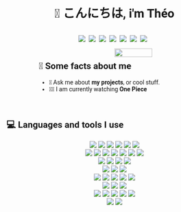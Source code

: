 <h1 style='font-family: "Roboto", sans-serif; display:flex;justify-content:center;'>👋 こんにちは, i'm Théo</h1>
<link rel="preconnect" href="https://fonts.googleapis.com">
<link rel="preconnect" href="https://fonts.gstatic.com" crossorigin>
<link href="https://fonts.googleapis.com/css2?family=Roboto&display=swap" rel="stylesheet">
<div style='padding:1em; display:flex;justify-content:center;'>
    <a href="https://theobiet.fr">
        <img src="https://img.shields.io/badge/Portfolio-%23000000.svg?style=for-the-badge&logo=firefox&logoColor=#FF7139" />
    </a>&nbsp;&nbsp;
    <a href="https://twitter.com/DavDav_js">
        <img src="https://img.shields.io/badge/Twitter-1DA1F2?style=for-the-badge&logo=twitter&logoColor=white" />
    </a>&nbsp;&nbsp;
    <a href="mailto:dev.theobiet@gmail.com">
        <img src="https://img.shields.io/badge/Gmail-D14836?style=for-the-badge&logo=gmail&logoColor=white" />
    </a>&nbsp;&nbsp;
    <a href="">
        <img src="https://img.shields.io/badge/Slack-4A154B?style=for-the-badge&logo=slack&logoColor=white" />
    </a>&nbsp;&nbsp;
    <a href="https://discord.gg/JAsTNjZBv8">
        <img src="https://img.shields.io/badge/Discord-7289DA?style=for-the-badge&logo=discord&logoColor=white" />
    </a>&nbsp;&nbsp;
    <a href="https://myanimelist.net/profile/imDavDav">
        <img src="https://img.shields.io/badge/Myanimelist-2E51A2?style=for-the-badge&logo=myanimelist&logoColor=white" />
    </a>&nbsp;&nbsp;
    <a href="https://open.spotify.com/user/mptvoff622!">
        <img src="https://img.shields.io/badge/Spotify-1ED760?&style=for-the-badge&logo=spotify&logoColor=white" />
    </a>&nbsp;&nbsp;
</div>

<div style='font-family: "Roboto", sans-serif; display:flex;justify-content:space-around;align-items:center;'>
    <div style="width:70%">
          <img style="width:50%" align='right' src="https://media.giphy.com/media/tuCFp8rod0x3O/giphy.gif" />
        <h2 style='font-family: "Roboto", sans-serif; display:flex;align-items:center;'>🚀 Some facts about me</h2>
        <ul>
            <li>💬 Ask me about <strong>my projects</strong>, or cool stuff.</li>
            <li>🏴‍☠️ I am currently watching <b>One Piece</b></li>
        </ul>
    </div>
</div>
<br>
<div align='center'>
        <h2 style='font-family: "Roboto", sans-serif; display:flex;align-items:center;'>💻 Languages and tools I use</h2>
        <img src="https://img.shields.io/badge/HTML5-E34F26?style=for-the-badge&logo=html5&logoColor=white" />
        <img src="https://img.shields.io/badge/React-20232A?style=for-the-badge&logo=react&logoColor=61DAFB" />
        <img src="https://img.shields.io/badge/Vue.js-35495E?style=for-the-badge&logo=vuedotjs&logoColor=4FC08D" />
        <img src="https://img.shields.io/badge/CSS3-1572B6?style=for-the-badge&logo=css3&logoColor=white" />
        <img src="https://img.shields.io/badge/Sass-CC6699?style=for-the-badge&logo=sass&logoColor=white" />
        <img src="https://img.shields.io/badge/Bulma-00D1B2?style=for-the-badge&logo=Bulma&logoColor=white" /><br>
        <img src="https://img.shields.io/badge/JavaScript-323330?style=for-the-badge&logo=javascript&logoColor=F7DF1E" />
        <img src="https://img.shields.io/badge/Node.js-339933?style=for-the-badge&logo=nodedotjs&logoColor=white" />
        <img src="https://img.shields.io/badge/npm-CB3837?style=for-the-badge&logo=npm&logoColor=white" />
        <img src="https://img.shields.io/badge/Yarn-2C8EBB?style=for-the-badge&logo=yarn&logoColor=white" />
        <img src="https://img.shields.io/badge/Express.js-000000?style=for-the-badge&logo=express&logoColor=white" />
        <img src="https://img.shields.io/badge/Lua-2C2D72?style=for-the-badge&logo=lua&logoColor=white" />
        <img src="https://img.shields.io/badge/Python-FFD43B?style=for-the-badge&logo=python&logoColor=darkgreen" /><br>
        <img src="https://img.shields.io/badge/json-5E5C5C?style=for-the-badge&logo=json&logoColor=white" />
        <img src="https://img.shields.io/badge/Pug-E3C29B?style=for-the-badge&logo=pug&logoColor=black" />
        <img src="https://img.shields.io/badge/Markdown-000000?style=for-the-badge&logo=markdown&logoColor=white" />
        <img src="https://img.shields.io/badge/TypeScript-007ACC?style=for-the-badge&logo=typescript&logoColor=white" /><br>
        <img src="https://img.shields.io/badge/PostgreSQL-316192?style=for-the-badge&logo=postgresql&logoColor=white" />
        <img src="https://img.shields.io/badge/MongoDB-4EA94B?style=for-the-badge&logo=mongodb&logoColor=white" />
        <img src="https://img.shields.io/badge/MariaDB-003545?style=for-the-badge&logo=mariadb&logoColor=white" /><br>
        <img src="https://img.shields.io/badge/Git-F05032?style=for-the-badge&logo=git&logoColor=white" />
        <img src="https://img.shields.io/badge/GitKraken-179287?style=for-the-badge&logo=GitKraken&logoColor=white" />
        <img src="https://img.shields.io/badge/Postman-FF6C37?style=for-the-badge&logo=Postman&logoColor=white" />
        <img src="https://img.shields.io/badge/Insomnia-5849be?style=for-the-badge&logo=Insomnia&logoColor=white" />
        <img src="https://img.shields.io/badge/pgAdmin-316192?style=for-the-badge&logo=postgresql&logoColor=white" /><br>
        <img src="https://img.shields.io/badge/Heroku-430098?style=for-the-badge&logo=heroku&logoColor=white" />
        <img src="https://img.shields.io/badge/AWS-%23FF9900.svg?style=for-the-badge&logo=amazon-aws&logoColor=white" />
        <img src="https://img.shields.io/badge/Linux-FCC624?style=for-the-badge&logo=linux&logoColor=black" /><br>
        <img src="https://img.shields.io/badge/Visual_Studio_Code-0078D4?style=for-the-badge&logo=visual%20studio%20code&logoColor=white" />
        <img src="https://img.shields.io/badge/Notion-000000?style=for-the-badge&logo=notion&logoColor=white" />
        <img src="https://img.shields.io/badge/Figma-F24E1E?style=for-the-badge&logo=figma&logoColor=white" />
        <img src="https://img.shields.io/badge/Canva-%2300C4CC.svg?&style=for-the-badge&logo=Canva&logoColor=white" />
        <img src="https://img.shields.io/badge/Adobe%20Photoshop-31A8FF?style=for-the-badge&logo=Adobe%20Photoshop&logoColor=black" /><br>
        <img src="https://img.shields.io/badge/Netflix-E50914?style=for-the-badge&logo=netflix&logoColor=white" />
        <img src="https://img.shields.io/badge/Uber_Eats-5FB709?style=for-the-badge&logo=uber-eats&logoColor=white" />
</div>
